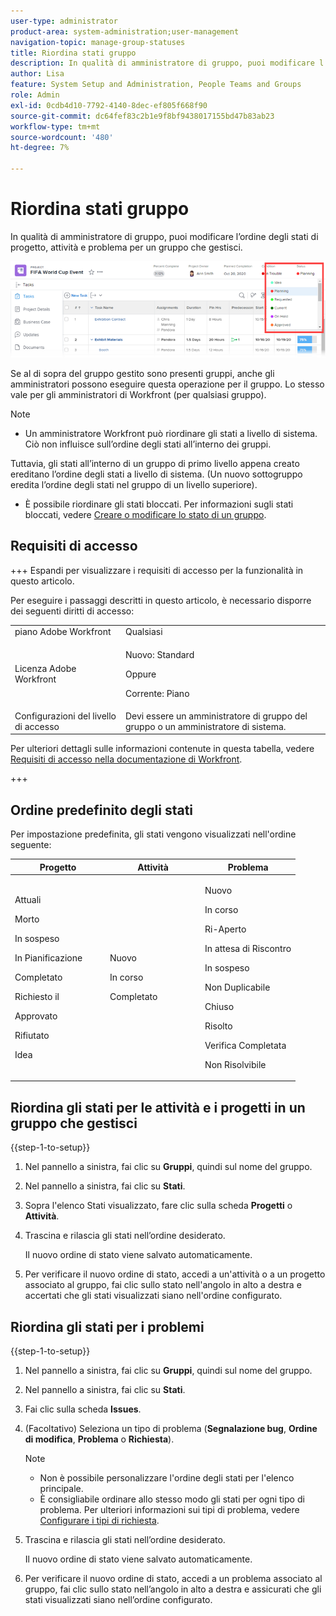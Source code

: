 ```yaml
---
user-type: administrator
product-area: system-administration;user-management
navigation-topic: manage-group-statuses
title: Riordina stati gruppo
description: In qualità di amministratore di gruppo, puoi modificare l’ordine degli stati di progetto, attività e problema per un gruppo che gestisci.
author: Lisa
feature: System Setup and Administration, People Teams and Groups
role: Admin
exl-id: 0cdb4d10-7792-4140-8dec-ef805f668f90
source-git-commit: dc64fef83c2b1e9f8bf9438017155bd47b83ab23
workflow-type: tm+mt
source-wordcount: '480'
ht-degree: 7%

---
```


# Riordina stati gruppo

In qualità di amministratore di gruppo, puoi modificare l’ordine degli stati di progetto, attività e problema per un gruppo che gestisci.

<!--
The system version of this snippet mentions a single group because a sysadmin call also reorder statuses there. Group admin version of this article is still needed.
-->

![](assets/statuses.png)

Se al di sopra del gruppo gestito sono presenti gruppi, anche gli amministratori possono eseguire questa operazione per il gruppo. Lo stesso vale per gli amministratori di Workfront (per qualsiasi gruppo).

>[!NOTE]
>
>* Un amministratore Workfront può riordinare gli stati a livello di sistema. Ciò non influisce sull’ordine degli stati all’interno dei gruppi.
>
>  Tuttavia, gli stati all’interno di un gruppo di primo livello appena creato ereditano l’ordine degli stati a livello di sistema. (Un nuovo sottogruppo eredita l’ordine degli stati nel gruppo di un livello superiore).
>
>* È possibile riordinare gli stati bloccati. Per informazioni sugli stati bloccati, vedere [Creare o modificare lo stato di un gruppo](../../../administration-and-setup/manage-groups/manage-group-statuses/create-or-edit-a-group-status.md).

## Requisiti di accesso

+++ Espandi per visualizzare i requisiti di accesso per la funzionalità in questo articolo.

Per eseguire i passaggi descritti in questo articolo, è necessario disporre dei seguenti diritti di accesso:

<table style="table-layout:auto"> 
 <col> 
 <col> 
 <tbody> 
  <tr> 
   <td role="rowheader">piano Adobe Workfront</td> 
   <td>Qualsiasi</td> 
  </tr> 
  <tr> 
  <tr> 
   <td role="rowheader">Licenza Adobe Workfront</td> 
   <td><p>Nuovo: Standard</p>
       <p>Oppure</p>
       <p>Corrente: Piano</p></td>
  </tr> 
  </tr> 
  <tr> 
   <td role="rowheader">Configurazioni del livello di accesso</td> 
   <td>Devi essere un amministratore di gruppo del gruppo o un amministratore di sistema.</td>
  </tr> 
 </tbody> 
</table>

Per ulteriori dettagli sulle informazioni contenute in questa tabella, vedere [Requisiti di accesso nella documentazione di Workfront](/help/quicksilver/administration-and-setup/add-users/access-levels-and-object-permissions/access-level-requirements-in-documentation.md).

+++

## Ordine predefinito degli stati

Per impostazione predefinita, gli stati vengono visualizzati nell&#39;ordine seguente:

<table style="table-layout:auto"> 
 <col> 
 <col> 
 <col> 
 <thead> 
  <tr> 
   <th width="33.33%">Progetto</th> 
   <th width="33.33%">Attività</th> 
   <th width="33.33%">Problema</th> 
  </tr> 
 </thead> 
 <tbody> 
  <tr> 
   <td> 
     <p>Attuali</p> 
     <p>Morto</p> 
     <p> In sospeso </p> 
     <p> In Pianificazione </p> 
     <p> Completato </p> 
     <p> Richiesto il </p> 
     <p> Approvato </p> 
     <p> Rifiutato </p> 
     <p> Idea </p> 
   </td> 
   <td> 
     <p>Nuovo</p> 
     <p>In corso</p> 
     <p>Completato</p> 
   </td> 
   <td> 
     <p>Nuovo</p> 
     <p>In corso</p> 
     <p>Ri-Aperto</p> 
     <p>In attesa di Riscontro</p> 
     <p>In sospeso</p> 
     <p>Non Duplicabile</p> 
     <p>Chiuso</p> 
     <p>Risolto</p> 
     <p>Verifica Completata</p> 
     <p>Non Risolvibile</p> 
   </td> 
  </tr> 
 </tbody> 
</table>

## Riordina gli stati per le attività e i progetti in un gruppo che gestisci

{{step-1-to-setup}}

1. Nel pannello a sinistra, fai clic su **Gruppi**, quindi sul nome del gruppo.
1. Nel pannello a sinistra, fai clic su **Stati**.
1. Sopra l&#39;elenco Stati visualizzato, fare clic sulla scheda **Progetti** o **Attività**.

1. Trascina e rilascia gli stati nell’ordine desiderato.

   Il nuovo ordine di stato viene salvato automaticamente.

1. Per verificare il nuovo ordine di stato, accedi a un&#39;attività o a un progetto associato al gruppo, fai clic sullo stato nell&#39;angolo in alto a destra e accertati che gli stati visualizzati siano nell&#39;ordine configurato.

## Riordina gli stati per i problemi

{{step-1-to-setup}}

1. Nel pannello a sinistra, fai clic su **Gruppi**, quindi sul nome del gruppo.
1. Nel pannello a sinistra, fai clic su **Stati**.
1. Fai clic sulla scheda **Issues**.
1. (Facoltativo) Seleziona un tipo di problema (**Segnalazione bug**, **Ordine di modifica**, **Problema** o **Richiesta**).

   >[!NOTE]
   >
   >* Non è possibile personalizzare l&#39;ordine degli stati per l&#39;elenco principale.
   >* È consigliabile ordinare allo stesso modo gli stati per ogni tipo di problema. Per ulteriori informazioni sui tipi di problema, vedere [Configurare i tipi di richiesta](../../../administration-and-setup/set-up-workfront/configure-system-defaults/configure-request-types.md).

1. Trascina e rilascia gli stati nell’ordine desiderato.

   Il nuovo ordine di stato viene salvato automaticamente.

1. Per verificare il nuovo ordine di stato, accedi a un problema associato al gruppo, fai clic sullo stato nell’angolo in alto a destra e assicurati che gli stati visualizzati siano nell’ordine configurato.

